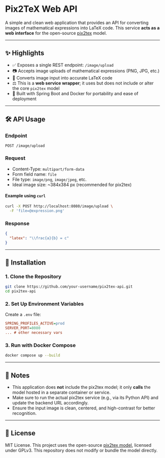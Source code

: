 # Pix2TeX Web API

<!-- ![Pix2TeX Banner](https://latex.ai/static/media/logo.429eaad5.svg) -->

A simple and clean web application that provides an API for converting images of mathematical expressions into LaTeX code. This service **acts as a web interface** for the open-source [pix2tex](https://github.com/lukas-blecher/LaTeX-OCR) model.

---

## ✨ Highlights

* ✅ Exposes a single REST endpoint: `/image/upload`
* 📷 Accepts image uploads of mathematical expressions (PNG, JPG, etc.)
* 🧠 Converts image input into accurate LaTeX code
* ⚖️ This is a **web service wrapper**; it uses but does not include or alter the core `pix2tex` model
* 🚪 Built with Spring Boot and Docker for portability and ease of deployment

---

## 🛠️ API Usage

### Endpoint

```
POST /image/upload
```

### Request

* Content-Type: `multipart/form-data`
* Form field name: `file`
* File type: `image/png`, `image/jpeg`, etc.
* Ideal image size: \~384x384 px (recommended for pix2tex)

#### Example using `curl`

```bash
curl -X POST http://localhost:8080/image/upload \
  -F 'file=@expression.png'
```

### Response

```json
{
  "latex": "\\frac{a}{b} = c"
}
```

---

## 📆 Installation

### 1. Clone the Repository

```bash
git clone https://github.com/your-username/pix2tex-api.git
cd pix2tex-api
```

### 2. Set Up Environment Variables

Create a `.env` file:

```ini
SPRING_PROFILES_ACTIVE=prod
SERVER_PORT=8080
... # other necessary vars
```

### 3. Run with Docker Compose

```bash
docker compose up --build
```

---

## 🔐 Notes

* This application does **not** include the pix2tex model; it only **calls** the model hosted in a separate container or service.
* Make sure to run the actual pix2tex service (e.g., via its Python API) and update the backend URL accordingly.
* Ensure the input image is clean, centered, and high-contrast for better recognition.

---

## 📜 License

MIT License. This project uses the open-source [pix2tex model](https://github.com/lukas-blecher/LaTeX-OCR), licensed under GPLv3. This repository does not modify or bundle the model directly.
